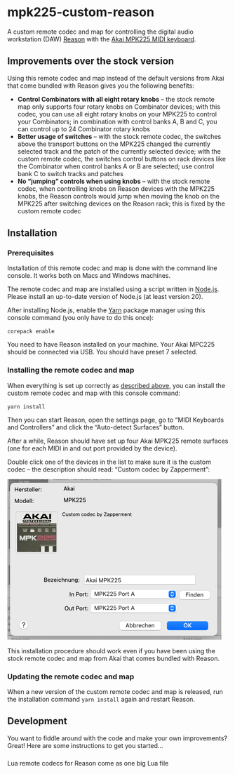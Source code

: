 # mpk225-custom-reason

A custom remote codec and map for controlling the digital audio workstation
(DAW) [Reason](https://www.reasonstudios.com/) with the
[Akai MPK225 MIDI keyboard](https://www.akaipro.com/mpk225).

## Improvements over the stock version

Using this remote codec and map instead of the default versions from Akai that
come bundled with Reason gives you the following benefits:

- **Control Combinators with all eight rotary knobs** – the stock remote map
  only supports four rotary knobs on Combinator devices; with this codec, you
  can use all eight rotary knobs on your MPK225 to control your Combinators; in
  combination with control banks A, B and C, you can control up to 24 Combinator
  rotary knobs
- **Better usage of switches** – with the stock remote codec, the switches above
  the transport buttons on the MPK225 changed the currently selected track and
  the patch of the currently selected device; with the custom remote codec, the
  switches control buttons on rack devices like the Combinator when control
  banks A or B are selected; use control bank C to switch tracks and patches
- **No “jumping” controls when using knobs** – with the stock remote codec, when
  controlling knobs on Reason devices with the MPK225 knobs, the Reason controls
  would jump when moving the knob on the MPK225 after switching devices on the
  Reason rack; this is fixed by the custom remote codec

## Installation

### Prerequisites

Installation of this remote codec and map is done with the command line console.
It works both on Macs and Windows machines.

The remote codec and map are installed using a script written in
[Node.js](https://nodejs.org/). Please install an up-to-date version of Node.js
(at least version 20).

After installing Node.js, enable the [Yarn](https://yarnpkg.com/) package
manager using this console command (you only have to do this once):

```
corepack enable
```

You need to have Reason installed on your machine. Your Akai MPC225 should be
connected via USB. You should have preset 7 selected.

### Installing the remote codec and map

When everything is set up correctly as [described above](#prerequisites), you
can install the custom remote codec and map with this console command:

```
yarn install
```

Then you can start Reason, open the settings page, go to “MIDI Keyboards and
Controllers” and click the “Auto-detect Surfaces” button.

After a while, Reason should have set up four Akai MPK225 remote surfaces (one
for each MIDI in and out port provided by the device).

Double click one of the devices in the list to make sure it is the custom codec
– the description should read: “Custom codec by Zapperment”:

![Screenshot: Akai MPK225 remote surface](docs/remote-surface-screenshot.png)

This installation procedure should work even if you have been using the stock
remote codec and map from Akai that comes bundled with Reason.

### Updating the remote codec and map

When a new version of the custom remote codec and map is released, run the
installation command `yarn install` again and restart Reason.

## Development

You want to fiddle around with the code and make your own improvements? Great!
Here are some instructions to get you started…

###

Lua remote codecs for Reason come as one big Lua file
